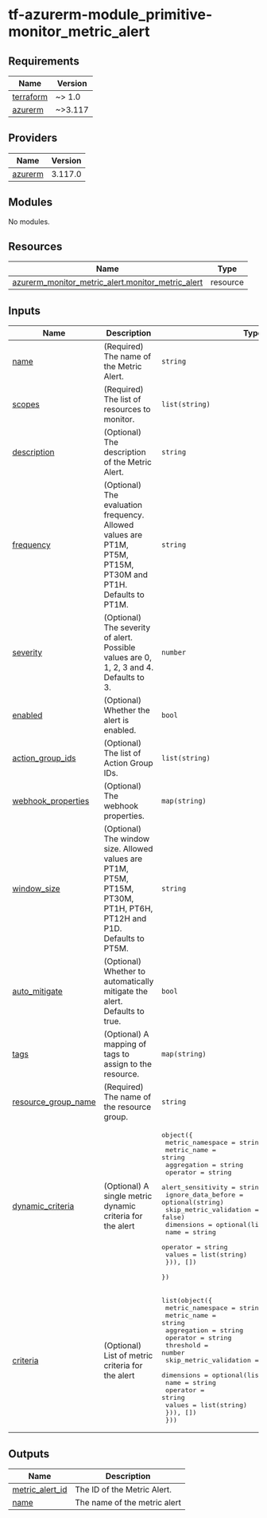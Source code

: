 # tf-azurerm-module_primitive-monitor_metric_alert
<!-- BEGINNING OF PRE-COMMIT-TERRAFORM DOCS HOOK -->
## Requirements

| Name | Version |
|------|---------|
| <a name="requirement_terraform"></a> [terraform](#requirement\_terraform) | ~> 1.0 |
| <a name="requirement_azurerm"></a> [azurerm](#requirement\_azurerm) | ~>3.117 |

## Providers

| Name | Version |
|------|---------|
| <a name="provider_azurerm"></a> [azurerm](#provider\_azurerm) | 3.117.0 |

## Modules

No modules.

## Resources

| Name | Type |
|------|------|
| [azurerm_monitor_metric_alert.monitor_metric_alert](https://registry.terraform.io/providers/hashicorp/azurerm/latest/docs/resources/monitor_metric_alert) | resource |

## Inputs

| Name | Description | Type | Default | Required |
|------|-------------|------|---------|:--------:|
| <a name="input_name"></a> [name](#input\_name) | (Required) The name of the Metric Alert. | `string` | n/a | yes |
| <a name="input_scopes"></a> [scopes](#input\_scopes) | (Required) The list of resources to monitor. | `list(string)` | n/a | yes |
| <a name="input_description"></a> [description](#input\_description) | (Optional) The description of the Metric Alert. | `string` | n/a | yes |
| <a name="input_frequency"></a> [frequency](#input\_frequency) | (Optional) The evaluation frequency. Allowed values are PT1M, PT5M, PT15M, PT30M and PT1H. Defaults to PT1M. | `string` | `"PT1M"` | no |
| <a name="input_severity"></a> [severity](#input\_severity) | (Optional) The severity of alert. Possible values are 0, 1, 2, 3 and 4. Defaults to 3. | `number` | `3` | no |
| <a name="input_enabled"></a> [enabled](#input\_enabled) | (Optional) Whether the alert is enabled. | `bool` | n/a | yes |
| <a name="input_action_group_ids"></a> [action\_group\_ids](#input\_action\_group\_ids) | (Optional) The list of Action Group IDs. | `list(string)` | `[]` | no |
| <a name="input_webhook_properties"></a> [webhook\_properties](#input\_webhook\_properties) | (Optional) The webhook properties. | `map(string)` | n/a | yes |
| <a name="input_window_size"></a> [window\_size](#input\_window\_size) | (Optional) The window size. Allowed values are PT1M, PT5M, PT15M, PT30M, PT1H, PT6H, PT12H and P1D. Defaults to PT5M. | `string` | `"PT5M"` | no |
| <a name="input_auto_mitigate"></a> [auto\_mitigate](#input\_auto\_mitigate) | (Optional) Whether to automatically mitigate the alert. Defaults to true. | `bool` | `true` | no |
| <a name="input_tags"></a> [tags](#input\_tags) | (Optional) A mapping of tags to assign to the resource. | `map(string)` | `{}` | no |
| <a name="input_resource_group_name"></a> [resource\_group\_name](#input\_resource\_group\_name) | (Required) The name of the resource group. | `string` | n/a | yes |
| <a name="input_dynamic_criteria"></a> [dynamic\_criteria](#input\_dynamic\_criteria) | (Optional) A single metric dynamic criteria for the alert | <pre>object({<br/>    metric_namespace       = string<br/>    metric_name            = string<br/>    aggregation            = string<br/>    operator               = string<br/>    alert_sensitivity      = string<br/>    ignore_data_before     = optional(string)<br/>    skip_metric_validation = optional(bool, false)<br/>    dimensions = optional(list(object({<br/>      name     = string<br/>      operator = string<br/>      values   = list(string)<br/>    })), [])<br/>  })</pre> | n/a | yes |
| <a name="input_criteria"></a> [criteria](#input\_criteria) | (Optional) List of metric criteria for the alert | <pre>list(object({<br/>    metric_namespace       = string<br/>    metric_name            = string<br/>    aggregation            = string<br/>    operator               = string<br/>    threshold              = number<br/>    skip_metric_validation = optional(bool, false)<br/>    dimensions = optional(list(object({<br/>      name     = string<br/>      operator = string<br/>      values   = list(string)<br/>    })), [])<br/>  }))</pre> | n/a | yes |

## Outputs

| Name | Description |
|------|-------------|
| <a name="output_metric_alert_id"></a> [metric\_alert\_id](#output\_metric\_alert\_id) | The ID of the Metric Alert. |
| <a name="output_name"></a> [name](#output\_name) | The name of the metric alert |
<!-- END OF PRE-COMMIT-TERRAFORM DOCS HOOK -->
